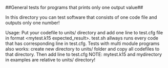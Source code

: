 ##General tests for programs that prints only one output value##

In this directory you can test software that consists of one code file and outputs only one 
number!

Usage: Put your codefile to units/ directory and add one line to test.cfg file in format 
<mytest.k15 expected_result>. test.sh allways runs every code that has corresponding line in 
test.cfg. Tests with multi module programs also works: create new directory to units/ folder and copy 
all codefiles to that directory. Then add line to test.cfg <mydirectory expecter result> 
NOTE: mytest.k15 and mydirectory in examples are relative to units/ directory!




